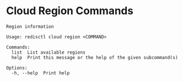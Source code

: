 # Cloud Region Commands

```text
Region information

Usage: redisctl cloud region <COMMAND>

Commands:
  list  List available regions
  help  Print this message or the help of the given subcommand(s)

Options:
  -h, --help  Print help
```

